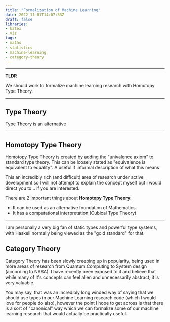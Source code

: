 ```yaml
---
title: "Formalization of Machine Learning"
date: 2022-11-01T14:07:33Z
draft: false
libraries:
- katex
- viz
tags:
- maths
- statistics
- machine-learning
- category-theory
---
```



---
**TLDR**

We should work to formalize machine learning research with Homotopy Type Theory.

---


## Type Theory

Type Theory is an alternative

---

## Homotopy Type Theory

Homotopy Type Theory is created by adding the "univalence axiom" to standard type theory. This can be loosely stated as "equivalence is equivalent to equality". A useful if informal description of what this means

This an incredibly rich (and difficult) area of research under active development so I will not attempt to explain the concept myself but I would direct you to .. if you are interested.

There are 2 important things about __Homotopy Type Theory__:

- It can be used as an alternative foundation of Mathematics.
- It has a computational interpretation (Cubical Type Theory) 

---


I am personally a very big fan of static types and powerful type systems, with Haskell normally being viewed as the "gold standard" for that. 





## Category Theory

Category Theory has been slowly creeping up in popularity, being used in more areas of research from Quantum Computing to System design (according to NASA). I have recently been exposed to it and believe that while many of it's concepts can feel alien and unnecessarily abstract, it is very valuable.



You may say, that was an incredibly long winded way of saying that we should use types in our Machine Learning research code (which I would love for people do also), however the point I hope to get across is that there is a sort of "canonical" way which we can formalize some of our machine learning research that would actually be practically useful.